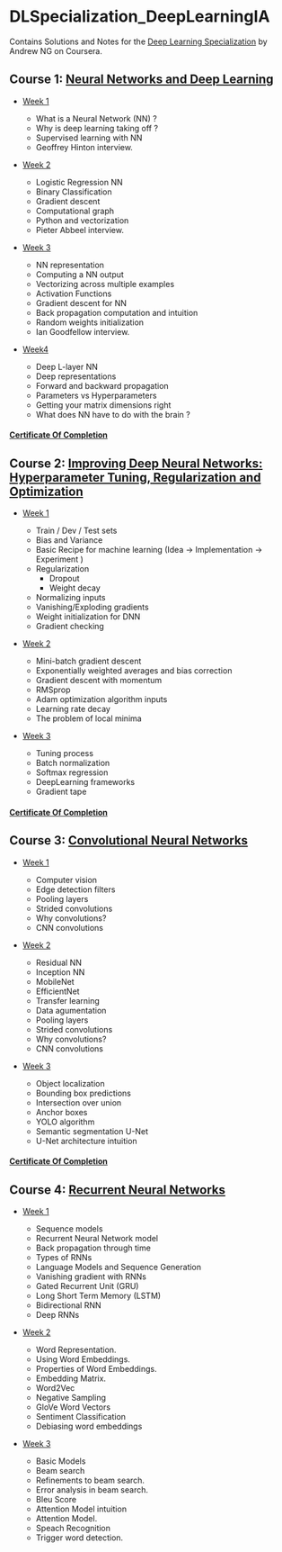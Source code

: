 # DLSpecialization_DeepLearningIA
Contains Solutions and Notes for the [Deep Learning Specialization](https://www.coursera.org/specializations/deep-learning) by Andrew NG on Coursera.

## Course 1: [Neural Networks and Deep Learning](https://www.coursera.org/learn/neural-networks-deep-learning/home/)

- [Week 1](https://www.coursera.org/learn/neural-networks-deep-learning/home/week/1)

    - What is a Neural Network (NN) ? 
    - Why is deep learning taking off ? 
    - Supervised learning with NN
    - Geoffrey Hinton interview. 

- [Week 2](https://www.coursera.org/learn/neural-networks-deep-learning/home/week/2)

    - Logistic Regression NN
    - Binary Classification
    - Gradient descent
    - Computational graph 
    - Python and vectorization
    - Pieter Abbeel interview.

- [Week 3](https://www.coursera.org/learn/neural-networks-deep-learning/home/week/3)

    - NN representation
    - Computing a NN output
    - Vectorizing across multiple examples
    - Activation Functions 
    - Gradient descent for NN
    - Back propagation computation and intuition 
    - Random weights initialization
    - Ian Goodfellow interview. 

- [Week4](https://www.coursera.org/learn/neural-networks-deep-learning/home/week/4)

    - Deep L-layer NN
    - Deep representations
    - Forward and backward propagation 
    - Parameters vs Hyperparameters
    - Getting your matrix dimensions right
    - What does NN have to do with the brain ? 

#### [Certificate Of Completion](https://coursera.org/share/9198bf9e5641668612752b5cd17be8a2)



## Course 2: [Improving Deep Neural Networks: Hyperparameter Tuning, Regularization and Optimization](https://www.coursera.org/learn/deep-neural-network/home)


- [Week 1](https://www.coursera.org/learn/deep-neural-network/home/week/1)

    - Train / Dev / Test sets 
    - Bias and Variance
    - Basic Recipe for machine learning (Idea -> Implementation -> Experiment )
    - Regularization
        - Dropout  
        - Weight decay
    - Normalizing inputs
    - Vanishing/Exploding gradients
    - Weight initialization for DNN
    - Gradient checking

- [Week 2](https://www.coursera.org/learn/deep-neural-network/home/week/2)

    - Mini-batch gradient descent 
    - Exponentially weighted averages and bias correction
    - Gradient descent with momentum
    - RMSprop
    - Adam optimization algorithm inputs
    - Learning rate decay
    - The problem of local minima

- [Week 3](https://www.coursera.org/learn/deep-neural-network/home/week/3)

    - Tuning process
    - Batch normalization
    - Softmax regression
    - DeepLearning frameworks
    - Gradient tape

#### [Certificate Of Completion](https://coursera.org/share/4fbdf56b633deffa6166b342350d4219)


## Course 3: [Convolutional Neural Networks](https://www.coursera.org/learn/convolutional-neural-network/home)


- [Week 1](https://www.coursera.org/learn/deep-neural-network/home/week/1)

    - Computer vision 
    - Edge detection filters
    - Pooling layers
    - Strided convolutions
    - Why convolutions? 
    - CNN convolutions

- [Week 2](https://www.coursera.org/learn/deep-neural-network/home/week/2)

    - Residual NN
    - Inception NN
    - MobileNet
    - EfficientNet
    - Transfer learning 
    - Data agumentation
    - Pooling layers
    - Strided convolutions
    - Why convolutions? 
    - CNN convolutions

- [Week 3](https://www.coursera.org/learn/deep-neural-network/home/week/2)

    - Object localization
    - Bounding box predictions
    - Intersection over union
    - Anchor boxes
    - YOLO algorithm
    - Semantic segmentation U-Net
    - U-Net architecture intuition 
    
#### [Certificate Of Completion](https://coursera.org/share/3845e95e0fc6228c7aa621b4fb44092a)


## Course 4: [Recurrent Neural Networks](https://www.coursera.org/learn/sequence-models/home)

- [Week 1](https://www.coursera.org/learn/deep-neural-network/home/week/1)

    - Sequence models
    - Recurrent Neural Network model
    - Back propagation through time
    - Types of RNNs
    - Language Models and Sequence Generation 
    - Vanishing gradient with RNNs
    - Gated Recurrent Unit (GRU)
    - Long Short Term Memory (LSTM)
    - Bidirectional RNN
    - Deep RNNs 

- [Week 2](https://www.coursera.org/learn/deep-neural-network/home/week/2)

    - Word Representation. 
    - Using Word Embeddings. 
    - Properties of Word Embeddings. 
    - Embedding Matrix. 
    - Word2Vec
    - Negative Sampling
    - GloVe Word Vectors
    - Sentiment Classification 
    - Debiasing word embeddings

- [Week 3](https://www.coursera.org/learn/deep-neural-network/home/week/3)

    - Basic Models
    - Beam search
    - Refinements to beam search. 
    - Error analysis in beam search.
    - Bleu Score
    - Attention Model intuition
    - Attention Model.
    - Speach Recognition
    - Trigger word detection. 

